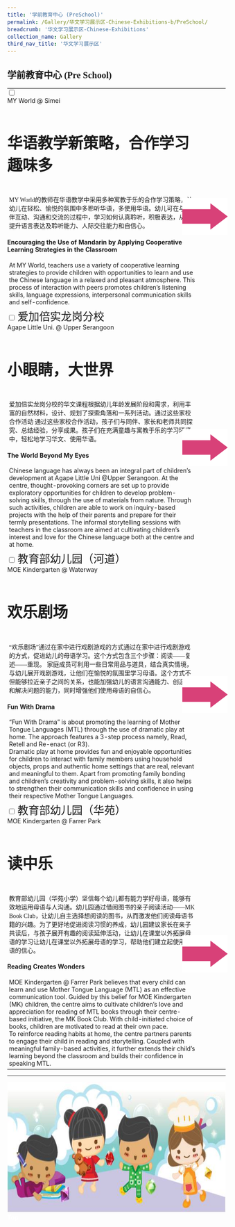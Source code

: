 ```yaml
---
title: '学前教育中心 (PreSchool)'
permalink: /Gallery/华文学习展示区-Chinese-Exhibitions-b/PreSchool/
breadcrumb: '华文学习展示区-Chinese-Exhibitions'
collection_name: Gallery
third_nav_title: '华文学习展示区'
---
```

<html>
<head>
<style>
 
.hl{
    display: inline-block;
    padding: 12px 20px;
    text-align: center;
    text-decoration: none;
    color: #fff;
    background-color: #4372d6;
    border-radius: 6px;
    outline: 0;
    cursor: pointer;
    margin-right: 10px;
    margin-bottom: 7px;
    width: 120px;
}
.tbl{
    border:0 none;
    padding:0; 
    margin:0;
    border-collapse: collapse;
}
.tbl a {
    position:absolute;
    margin-left: -100px;
}
.atab {
    margin-bottom: 5px;
    width: 87%;
    neight:auto;
    }
</style>
</head>
<body>  
 <div><h2 style="font-family:KaiTi;">学前教育中心 (Pre School)</h2></div>
<table class="tbl">
<tr>
<td style="border:0 none;padding: 0; margin:0;">
<div class="atab">
      <input id="tab-1" type="checkbox" name="tab">
      <label for="tab-1" class="lbCh"><br/> MY World @ Simei</label>
     <div class="tab-content">
      <h4 style="font-size:35px;font-family:KaiTi;padding-top:12px;">华语教学新策略，合作学习趣味多</h4>
       <p style="font-family:KaiTi;margin:4px;">
       MY World的教师在华语教学中采用多种寓教于乐的合作学习策略，让幼儿在轻松、愉悦的氛围中多聆听华语，多使用华语。幼儿可在与同伴互动、沟通和交流的过程中，学习如何认真聆听，积极表达，从而提升语言表达及聆听能力、人际交往能力和自信心。 </p>

<h4>Encouraging the Use of Mandarin by Applying Cooperative Learning Strategies in the Classroom</h4>
<p style="margin:4px;">At MY World, teachers use a variety of cooperative learning strategies to provide children with opportunities to learn and use the Chinese language in a relaxed and pleasant atmosphere. This process of interaction with peers promotes children’s listening skills, language expressions, interpersonal communication skills and self-confidence.
 </p>
 </div>
</div>
</td>
<td style="border:0 none;padding: 0; margin:0;" class="btnImg">
<a href="/test/Chinese-poster/"><img class="btnImg" src="/images/arrowChinese.png"></a>
</td>
</tr>
<tr>
<td style="border:0 none;padding: 0; margin:0;">
<div class="atab">
      <input id="tab-2" type="checkbox" name="tab">
      <label for="tab-2" class="lbCh"><span style="font-size:25px;font-family:KaiTi;padding-top:12px;">爱加倍实龙岗分校 </span><br/> Agape Little Uni. @ Upper Serangoon</label>
      <div class="tab-content">
       <h4 style="font-size:35px;font-family:KaiTi;padding-top:12px;">小眼睛，大世界</h4>
       <p style="font-family:KaiTi;margin:4px;">
       爱加倍实龙岗分校的华文课程根据幼儿年龄发展阶段和需求，利用丰富的自然材料，设计、规划了探索角落和一系列活动。通过这些家校合作活动 通过这些家校合作活动，孩子们与同伴、家长和老师共同探究、总结经验，分享成果。孩子们在充满童趣与寓教于乐的学习环境中，轻松地学习华文、使用华语。</p>
       <h4>The World Beyond My Eyes</h4>
        <p style="margin:4px;">
         Chinese language has always been an integral part of children’s development at Agape Little Uni @Upper Serangoon. At the centre, thought-provoking corners are set up 
         to provide exploratory opportunities for children to develop problem-solving skills, through the use of materials from nature. Through such activities, children are able to  work on inquiry-based projects with the help of their parents and prepare for their termly presentations. The informal storytelling sessions with teachers in the classroom are aimed at cultivating children’s interest and love for the Chinese language both at the centre and at home.
        </p>
      </div>
</div>
</td>
<td style="border:0 none;padding: 0; margin:0;" class="btnImg">
 <a href="/test/Chinese-poster/"><img class="btnImg" src="/images/arrowChinese.png"></a>
</td>
</tr>

<tr>
<td style="border:0 none;padding: 0; margin:0;" class="btnImg">
<div class="atab">
      <input id="tab-3" type="checkbox" name="tab">
      <label for="tab-3" class="lbCh"> <span style="font-size:25px;font-family:KaiTi;padding-top:12px;">教育部幼儿园（河道）</span><br/> MOE Kindergarten @ Waterway</label>
      <div class="tab-content">
       <h4 style="font-size:35px;font-family:KaiTii;padding-top:12px;">欢乐剧场</h4>
       <p style="font-family:KaiTi;margin:4px;">
       “欢乐剧场”通过在家中进行戏剧游戏的方式通过在家中进行戏剧游戏的方式，促进幼儿的母语学习。这个方式包含三个步骤：阅读——复述——重现。
家庭成员可利用一些日常用品与道具，结合真实情境，与幼儿展开戏剧游戏，让他们在愉悦的氛围里学习母语。这个方式不但能够拉近亲子之间的关系，也能加强幼儿的语言沟通能力、创造力和解决问题的能力，同时增强他们使用母语的自信心。
</p>
       <h4>Fun With Drama</h4>
        <p style="margin:4px;">
                  “Fun With Drama” is about promoting the learning of Mother Tongue Languages (MTL) through the use of dramatic play at home. The approach features a 3-step process namely, Read, Retell and Re-enact (or R3). <br/>
         Dramatic play at home provides fun and enjoyable opportunities for children to interact with family members using household objects, props and authentic home settings that are real, relevant and meaningful to them.  Apart from promoting family bonding and children’s creativity and problem-solving skills, it also helps to strengthen their communication skills and confidence in using their respective Mother Tongue Languages.
 </p>
 </div>
</div>
</td>
<td style="border:0 none;padding: 0; margin:0;" class="btnImg">
 <a href="/test/Chinese-poster/"><img class="btnImg" src="/images/arrowChinese.png"></a>
</td>
</tr>
<tr>
<td style="border:0 none;padding: 0; margin:0;">
<div class="atab">
      <input id="tab-4" type="checkbox" name="tab">
      <label for="tab-4" class="lbCh"><span style="font-size:25px;font-family:KaiTi;padding-top:12px;">教育部幼儿园（华苑）</span><br/>MOE Kindergarten @ Farrer Park</label>
      <div class="tab-content">
       <h4 style="font-size:35px;font-family:KaiTii;padding-top:12px;">读中乐</h4>
       <p style="font-family:KaiTi;margin:4px;">
       教育部幼儿园（华苑小学）坚信每个幼儿都有能力学好母语，能够有效地运用母语与人沟通。幼儿园通过借阅图书的亲子阅读活动——MK Book Club，让幼儿自主选择想阅读的图书，从而激发他们阅读母语书籍的兴趣。为了更好地促进阅读习惯的养成，幼儿园建议家长在亲子共读后，与孩子展开有趣的阅读延伸活动，让幼儿在课堂以外拓展母语的学习让幼儿在课堂以外拓展母语的学习，帮助他们建立起使用母语的信心。</p>
       <h4>Reading Creates Wonders</h4>
        <p style="margin:4px;">
        MOE Kindergarten @ Farrer Park believes that every child can learn and use Mother Tongue Language (MTL) as an effective communication tool. Guided by this belief for MOE Kindergarten (MK) children, the centre aims to cultivate children’s love and appreciation for reading of MTL books through their centre-based initiative, the MK Book Club. With child-initiated choice of books, children are motivated to read at their own pace.  <br/>
         To reinforce reading habits at home, the centre partners parents to engage their child in reading and storytelling. Coupled with meaningful family-based activities, it further extends their child’s learning beyond the classroom and builds their confidence in speaking MTL.
        </p>
      </div>
</div>
</td>
<td style="border:0 none;padding: 0; margin:0;" class="btnImg">
 <a href="/test/Chinese-poster/"><img class="btnImg" src="/images/arrowChinese.png"></a>
</td>
</tr>
</table>
<hr>
<div class="image">
  <img src="images/New_footer.jpg" class="Image" width="1000" height="300"></div>

<div class="btntop"><a href="#top" style="text-decoration:none;"><span style="color:white"><b>Top</b></span></a></div>

